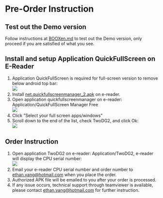 # Pre-Order Instruction #
## Test out the Demo version ##
Follow instructions at [BOOXen.md](https://github.com/nahtethan/dxg-display/blob/master/BOOXen.md) to test out the Demo version, only proceed if you are satisfied of what you see.  
## Install and setup Application QuickFullScreen on E-Reader ##
1. Application QuickFullScreen is required for full-screen version to remove below android top bar:  
![](https://github.com/nahtethan/dxg-display/blob/master/99-pictures/topbar.jpg)  
2. Install [net.quickfullscreenmanager_2.apk](https://raw.githubusercontent.com/nahtethan/dxg-display/master/00-binary/net.quickfullscreenmanager_2.apk) on e-reader.   
3. Open application quickfullscreenmanager on e-reader: Application/QuickFullScreen Manager Free  
![](https://github.com/nahtethan/dxg-display/blob/master/99-pictures/quick.jpg)
4. Click "Select your full screen apps/windows"  
5. Scroll down to the end of the list, check TwoDG2, and click Ok:  
![](https://github.com/nahtethan/dxg-display/blob/master/99-pictures/quickfull.jpg)
## Order Instruction ##
1. Open application TwoDG2 on e-reader: Application/TwoDG2, e-reader will display the CPU serial number:  
![](https://github.com/nahtethan/dxg-display/blob/master/99-pictures/cpu-screen.jpg)  
2. Email your e-reader CPU serial number and order number to [ethan.yang@hotmail.com](mailto:ethan.yang@hotmail.com) when you place the order.  
3. Authorized APK file will be emailed to you after your order is processed.
4. If any issue occurs, technical support through teamviewer is available, please contact [ethan.yang@hotmail.com](mailto:ethan.yang@hotmail.com) for further instruction.
